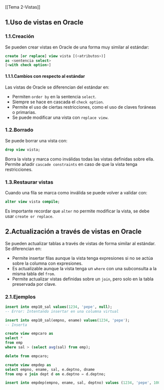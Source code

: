 [[Tema 2-Vistas]]

## 1.Uso de vistas en Oracle
### 1.1.Creación
Se pueden crear vistas en Oracle de una forma muy similar al estándar:

```sql
create [or replace] view vista [(<atributos>)]
as <sentencia select>
[<with check option>]
```

#### 1.1.1.Cambios con respecto al estándar
Las vistas de Oracle se diferencian del estándar en:
+ Permiten  `order by` en la sentencia `select`.
+ Siempre se hace en cascada el `check option`.
+ Permite el uso de ciertas restricciones, como el uso de claves foráneas o primarias.
+ Se puede modificar una vista con `replace view`.

### 1.2.Borrado
Se puede borrar una vista con:

```sql
drop view vista;
```

Borra la vista y marca como inválidas todas las vistas definidas sobre ella. Permite añadir `cascade constraints` en caso de que la vista tenga restricciones.

### 1.3.Restaurar vistas
Cuando una fila se marca como inválida se puede volver a validar con:

```sql
alter view vista compile;
```

Es importante recordar que `alter` no permite modificar la vista, se debe usar `create or replace`.

## 2.Actualización a través de vistas en Oracle
Se pueden actualizar tablas a través de vistas de forma similar al estándar. Se diferencian en:
+ Permite insertar filas aunque la vista tenga expresiones si no se actúa sobre la columna con expresiones.
+ Es actualizable aunque la vista tenga un `where` con una subconsulta a la misma tabla del `from`.
+ Permite actualizar vistas definidas sobre un `join`, pero solo en la tabla preservada por clave.

### 2.1.Ejemplos

```sql
insert into emp10_sal values(1234, 'pepe', null);
-- Error: Intentando insertar en una columna virtual 

insert into emp10_sal(empno, ename) values(1234, 'pepe');
-- Inserta
```

```sql
create view empcaro as
select * 
from emp
where sal > (select avg(sal) from emp);

delete from empcaro;
```

```sql
create view empdep as
select empno, ename, sal, e.deptno, dname
from emp e join dept d on e.deptno = d.deptno;

insert into empdep(empno, ename, sal, deptno) values (1234, 'pepe', 1000, 10);
```

